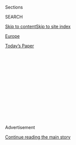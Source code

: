 <div id="app">

<div>

<div>

<div>

<div class="NYTAppHideMasthead css-1q2w90k e1suatyy0">

<div class="section css-ui9rw0 e1suatyy2">

<div class="css-eph4ug er09x8g0">

<div class="css-6n7j50">

</div>

<span class="css-1dv1kvn">Sections</span>

<div class="css-10488qs">

<span class="css-1dv1kvn">SEARCH</span>

</div>

[Skip to content](#site-content)[Skip to site
index](#site-index)

</div>

<div id="masthead-section-label" class="css-1wr3we4 eaxe0e00">

[Europe](https://www.nytimes3xbfgragh.onion/section/world/europe)

</div>

<div class="css-10698na e1huz5gh0">

</div>

</div>

<div id="masthead-bar-one" class="section hasLinks css-15hmgas e1csuq9d3">

<div class="css-uqyvli e1csuq9d0">

</div>

<div class="css-1uqjmks e1csuq9d1">

</div>

<div class="css-9e9ivx">

[](https://myaccount.nytimes3xbfgragh.onion/auth/login?response_type=cookie&client_id=vi)

</div>

<div class="css-1bvtpon e1csuq9d2">

[Today’s
Paper](https://www.nytimes3xbfgragh.onion/section/todayspaper)

</div>

</div>

</div>

</div>

<div data-aria-hidden="false">

<div id="site-content" data-role="main">

<div>

<div class="css-1aor85t" style="opacity:0.000000001;z-index:-1;visibility:hidden">

<div class="css-1hqnpie">

<div class="css-epjblv">

<span class="css-17xtcya">[Europe](/section/world/europe)</span><span class="css-x15j1o">|</span><span class="css-fwqvlz">Brexit
Talks Hit Crisis as Boris Johnson Rejects
Ultimatum</span>

</div>

<div class="css-k008qs">

<div class="css-1iwv8en">

<span class="css-18z7m18"></span>

<div>

</div>

</div>

<span class="css-1n6z4y">https://nyti.ms/3hj85LN</span>

<div class="css-1705lsu">

<div class="css-4xjgmj">

<div class="css-4skfbu" data-role="toolbar" data-aria-label="Social Media Share buttons, Save button, and Comments Panel with current comment count" data-testid="share-tools">

  - 
  - 
  - 
  - 
    
    <div class="css-6n7j50">
    
    </div>

  - 

</div>

</div>

</div>

</div>

</div>

</div>

<div class="css-13pd83m">

</div>

<div id="top-wrapper" class="css-1sy8kpn">

<div id="top-slug" class="css-l9onyx">

Advertisement

</div>

[Continue reading the main
story](#after-top)

<div class="ad top-wrapper" style="text-align:center;height:100%;display:block;min-height:250px">

<div id="top" class="place-ad" data-position="top" data-size-key="top">

</div>

</div>

<div id="after-top">

</div>

</div>

<div>

<div id="sponsor-wrapper" class="css-1hyfx7x">

<div id="sponsor-slug" class="css-19vbshk">

Supported by

</div>

[Continue reading the main
story](#after-sponsor)

<div id="sponsor" class="ad sponsor-wrapper" style="text-align:center;height:100%;display:block">

</div>

<div id="after-sponsor">

</div>

</div>

<div class="css-186x18t">

</div>

<div class="css-1vkm6nb ehdk2mb0">

# Brexit Talks Hit Crisis as Boris Johnson Rejects Ultimatum

</div>

Europe has demanded the quick withdrawal of draft Brexit legislation
that breaks international law. Britain has refused.

<div class="css-79elbk" data-testid="photoviewer-wrapper">

<div class="css-z3e15g" data-testid="photoviewer-wrapper-hidden">

</div>

<div class="css-1a48zt4 ehw59r15" data-testid="photoviewer-children">

![<span class="css-16f3y1r e13ogyst0" data-aria-hidden="true">The
dispute between Prime Minister Boris Johnson of Britain and the European
Union suggests that Brexit’s moment of truth is fast
approaching.</span><span class="css-cnj6d5 e1z0qqy90" itemprop="copyrightHolder"><span class="css-1ly73wi e1tej78p0">Credit...</span><span><span>Justin
Tallis/Agence France-Presse — Getty
Images</span></span></span>](https://static01.graylady3jvrrxbe.onion/images/2020/09/10/world/10brexit/10brexit-articleLarge.jpg?quality=75&auto=webp&disable=upscale)

</div>

</div>

<div class="css-18e8msd">

<div class="css-pdw9fk epjyd6m0">

<div class="css-1txwxcy ey68jwv0" data-aria-hidden="true">

[![Stephen
Castle](https://static01.graylady3jvrrxbe.onion/images/2018/10/08/multimedia/author-stephen-castle/author-stephen-castle-thumbLarge.png
"Stephen Castle")](https://www.nytimes3xbfgragh.onion/by/stephen-castle)[![Mark
Landler](https://static01.graylady3jvrrxbe.onion/images/2019/10/22/reader-center/author-mark-landler/author-mark-landler-thumbLarge-v3.png
"Mark Landler")](https://www.nytimes3xbfgragh.onion/by/mark-landler)

</div>

<div class="css-1baulvz">

By [<span class="css-1baulvz" itemprop="name">Stephen
Castle</span>](https://www.nytimes3xbfgragh.onion/by/stephen-castle) and
[<span class="css-1baulvz last-byline" itemprop="name">Mark
Landler</span>](https://www.nytimes3xbfgragh.onion/by/mark-landler)

</div>

</div>

  - 
    
    <div class="css-ld3wwf e16638kd2">
    
    Sept. 10,
    2020
    
    </div>

  - 
    
    <div class="css-4xjgmj">
    
    <div class="css-d8bdto" data-role="toolbar" data-aria-label="Social Media Share buttons, Save button, and Comments Panel with current comment count" data-testid="share-tools">
    
      - 
      - 
      - 
      - 
        
        <div class="css-6n7j50">
        
        </div>
    
      - 
    
    </div>
    
    </div>

</div>

</div>

<div class="section meteredContent css-1r7ky0e" name="articleBody" itemprop="articleBody">

<div class="css-1fanzo5 StoryBodyCompanionColumn">

<div class="css-53u6y8">

LONDON — Britain and the European Union were on a collision course
Thursday, after Brussels demanded the speedy withdrawal of proposed
Brexit legislation that the government of Prime Minister Boris Johnson
[has admitted would breach international
law](https://www.nytimes3xbfgragh.onion/2020/09/08/world/europe/boris-johnson-brexit-northern-ireland.html?searchResultPosition=1).

The ultimatum, which Mr. Johnson’s government swiftly rejected, is the
most serious crisis yet to hit negotiations on a trade agreement for
after Britain leaves the European Union’s trade zone. The talks have
failed to make any significant progress yet have somehow remained alive.

The dispute suggests that the moment of truth is fast approaching.

The proposed legislation would override aspects of [a landmark Brexit
withdrawal
agreement](https://www.nytimes3xbfgragh.onion/2020/09/08/world/europe/boris-johnson-brexit-northern-ireland.html)
involving the treatment of the border between Northern Ireland, which is
part of the United Kingdom, and Ireland, which will remain in the
European Union.

In a toughly worded statement that underscored the growing tension, the
European Commission — the bloc’s executive arm — suggested it was ready
to take legal action against the British government, accusing it of
threatening Northern Ireland’s fragile peace process.

</div>

</div>

<div class="css-1fanzo5 StoryBodyCompanionColumn">

<div class="css-53u6y8">

Mr. Johnson himself struck the withdrawal agreement with the European
Union and championed it during last year’s election on his way to a
landslide victory. It was crafted in part to prevent the creation of a
hard border between Northern Ireland and Ireland.

But the vice president of the European Commission, Maros Sefcovic, said
Mr. Johnson’s draft bill would constitute “an extremely serious
violation” of international law, and demanded its withdrawal by the end
of the month. As worded, the legislation would give Britain the right to
decide how to implement sensitive aspects of the treaty unilaterally
rather than through negotiation with the European Union as stipulated
under law.

That demand was rejected by Michael Gove, a senior British cabinet
minister, who said the British government had made it “perfectly clear”
it would not withdraw the bill even though it has admitted that it
breaks international law in a limited way.

</div>

</div>

<div class="css-79elbk" data-testid="photoviewer-wrapper">

<div class="css-z3e15g" data-testid="photoviewer-wrapper-hidden">

</div>

<div class="css-1a48zt4 ehw59r15" data-testid="photoviewer-children">

![<span class="css-16f3y1r e13ogyst0" data-aria-hidden="true">Maroš
Šefčovič, right, in London on Thursday for an emergency Brexit
meeting. Mr. Šefčovič said that Mr. Johnson’s suggested legislation
would violate international
law.</span><span class="css-cnj6d5 e1z0qqy90" itemprop="copyrightHolder"><span class="css-1ly73wi e1tej78p0">Credit...</span><span>Leon
Neal/Getty
Images</span></span>](https://static01.graylady3jvrrxbe.onion/images/2020/09/10/world/10brexit2/10brexit2-articleLarge.jpg?quality=75&auto=webp&disable=upscale)

</div>

</div>

<div class="css-1fanzo5 StoryBodyCompanionColumn">

<div class="css-53u6y8">

In issuing its ultimatum, the European Union stopped short of taking an
irreversible step or walking away from the trade talks. And the two
sides have agreed to keep on talking next week after what David Frost,
Britain’s main negotiator, described as “useful exchanges” that took
place separately on Thursday.

</div>

</div>

<div class="css-1fanzo5 StoryBodyCompanionColumn">

<div class="css-53u6y8">

He and his counterpart, Michel Barnier, need to reach a deal on trade
next month if it is to be ratified by the end of the year when Britain
stops trading under European Union’s rules.

“With the E.U. saying ‘you have until the end of the month,’ one side
has to back down,” said David Henig, director of the UK Trade Policy
Project at the European Center for International Political Economy, a
research institute, “and that is a difficult situation if we are to get
a deal by mid-October. The E.U. is not going to back down.”

There is no sign Mr. Johnson plans to back down to either, claiming
earlier this week that failing to reach a trade deal with the European
Union would still be [a “good
outcome.”](https://www.nytimes3xbfgragh.onion/2020/09/08/world/europe/boris-johnson-brexit-northern-ireland.html)
Though he has shown flexibility in the past, and his government has made
a series of policy reversals, the government has taken an uncompromising
line on Brexit, giving few hints that it intends to compromise, let
alone give way to Brussels.

While another crisis in Brexit negotiation seemed almost inevitable, few
expected the confrontation to be about putting in place an agreement
that had already been signed and sealed. Britain argues that its new
draft legislation is to provide a fallback option in case it cannot
strike a trade deal with Brussels, but it not even clear that it will
pass through Parliament unscathed.

Critics said the risk of miscalculation for Mr. Johnson was high. Far
from being a peripheral issue, the provisions on the Irish border are
the centerpiece of the withdrawal agreement. They united the bloc’s 27
members during protracted, divisive negotiations with Britain over
Brexit, because they are seen as so closely intertwined with maintaining
Irish peace.

“The E.U. is not going to allow peace in Ireland to be leveraged in a
negotiation,” said Mujtaba Rahman, an expert on Brexit at the political
risk consultancy, Eurasia Group. “They see very clearly what the
government is doing, and they’re not going to be bullied. Britain is
playing a very dangerous game of chicken with
Europe.”

</div>

</div>

<div class="css-79elbk" data-testid="photoviewer-wrapper">

<div class="css-z3e15g" data-testid="photoviewer-wrapper-hidden">

</div>

<div class="css-1a48zt4 ehw59r15" data-testid="photoviewer-children">

<div class="css-1xdhyk6 erfvjey0">

<span class="css-1ly73wi e1tej78p0">Image</span>

<div class="css-zjzyr8">

<div data-testid="lazyimage-container" style="height:257.77777777777777px">

</div>

</div>

</div>

<span class="css-16f3y1r e13ogyst0" data-aria-hidden="true">Movement
between Northern Ireland and Ireland remains a key holdup in Brexit
negotiations.</span><span class="css-cnj6d5 e1z0qqy90" itemprop="copyrightHolder"><span class="css-1ly73wi e1tej78p0">Credit...</span><span>Paulo
Nunes dos Santos for The New York Times</span></span>

</div>

</div>

<div class="css-1fanzo5 StoryBodyCompanionColumn">

<div class="css-53u6y8">

There are other international consequences to the gamesmanship.

Democratic leaders in Washington warned Mr. Johnson that he was putting
his hopes for a trans-Atlantic trade deal at risk. Undermining the
Northern Ireland provisions in the withdrawal agreement, they said,
would jeopardize the Good Friday Accord, a peace deal brokered under
President Bill Clinton that ended decades of sectarian violence in
Ireland.

</div>

</div>

<div class="css-1fanzo5 StoryBodyCompanionColumn">

<div class="css-53u6y8">

“If the U.K. violates that international treaty and Brexit undermines
the Good Friday Accord, there will be absolutely no chance of a
U.S.-U.K. trade agreement passing the Congress,” Speaker Nancy Pelosi of
California said in a statement on Wednesday.

Representative Richard E. Neal, a Massachusetts Democrat who is chairman
of the powerful House Ways and Means Committee, urged Britain to uphold
the withdrawal agreement.

“I sincerely hope the British government upholds the rule of law and
delivers on the commitments it made during Brexit negotiations,
particularly in regard to the Irish border,” Mr. Neal said in a
statement.

“Every political party on the island opposes a return of a hard border,”
he said.

The Democratic nominee, former Vice President Joseph R. Biden Jr., is a
staunch defender of Ireland who said he would have voted against Brexit
if he were a British citizen. One of his top foreign policy advisers,
Antony Blinken, suggested in a tweet this week that Mr. Biden was
watching the situation carefully.

Mr. Biden, he wrote, “is committed to preserving the hard-earned peace &
stability in Northern Ireland.” He added, “As the UK and EU work out
their relationship, any arrangements must protect the Good Friday
Agreement and prevent the return of a hard border.”

</div>

</div>

<div>

</div>

</div>

<div>

</div>

<div>

</div>

<div>

</div>

<div>

<div id="bottom-wrapper" class="css-1ede5it">

<div id="bottom-slug" class="css-l9onyx">

Advertisement

</div>

[Continue reading the main
story](#after-bottom)

<div id="bottom" class="ad bottom-wrapper" style="text-align:center;height:100%;display:block;min-height:90px">

</div>

<div id="after-bottom">

</div>

</div>

</div>

</div>

</div>

## Site Index

<div>

</div>

## Site Information Navigation

  - [© <span>2020</span> <span>The New York Times
    Company</span>](https://help.nytimes3xbfgragh.onion/hc/en-us/articles/115014792127-Copyright-notice)

<!-- end list -->

  - [NYTCo](https://www.nytco.com/)
  - [Contact
    Us](https://help.nytimes3xbfgragh.onion/hc/en-us/articles/115015385887-Contact-Us)
  - [Work with us](https://www.nytco.com/careers/)
  - [Advertise](https://nytmediakit.com/)
  - [T Brand Studio](http://www.tbrandstudio.com/)
  - [Your Ad
    Choices](https://www.nytimes3xbfgragh.onion/privacy/cookie-policy#how-do-i-manage-trackers)
  - [Privacy](https://www.nytimes3xbfgragh.onion/privacy)
  - [Terms of
    Service](https://help.nytimes3xbfgragh.onion/hc/en-us/articles/115014893428-Terms-of-service)
  - [Terms of
    Sale](https://help.nytimes3xbfgragh.onion/hc/en-us/articles/115014893968-Terms-of-sale)
  - [Site
    Map](https://spiderbites.nytimes3xbfgragh.onion)
  - [Help](https://help.nytimes3xbfgragh.onion/hc/en-us)
  - [Subscriptions](https://www.nytimes3xbfgragh.onion/subscription?campaignId=37WXW)

</div>

</div>

</div>

</div>
